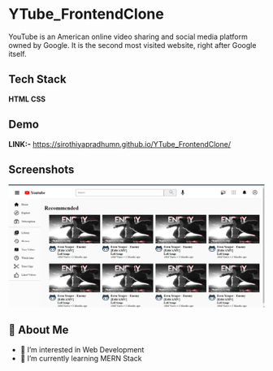 # YTube_FrontendClone

YouTube is an American online video sharing and social media platform owned by Google.
It is the second most visited website, right after Google itself.


## Tech Stack

**HTML CSS** 




## Demo

**LINK:-** https://sirothiyapradhumn.github.io/YTube_FrontendClone/


## Screenshots

![](image/Screenshot.png)


## 🚀 About Me

- 👀 I’m interested in Web Development
- 🌱 I’m currently learning MERN Stack
